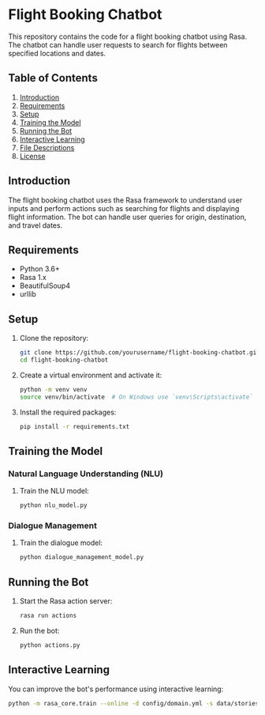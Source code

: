 # Flight Booking Chatbot

This repository contains the code for a flight booking chatbot using Rasa. The chatbot can handle user requests to search for flights between specified locations and dates.

## Table of Contents
1. [Introduction](#introduction)
2. [Requirements](#requirements)
3. [Setup](#setup)
4. [Training the Model](#training-the-model)
5. [Running the Bot](#running-the-bot)
6. [Interactive Learning](#interactive-learning)
7. [File Descriptions](#file-descriptions)
8. [License](#license)

## Introduction
The flight booking chatbot uses the Rasa framework to understand user inputs and perform actions such as searching for flights and displaying flight information. The bot can handle user queries for origin, destination, and travel dates.

## Requirements
- Python 3.6+
- Rasa 1.x
- BeautifulSoup4
- urllib

## Setup
1. Clone the repository:
    ```bash
    git clone https://github.com/yourusername/flight-booking-chatbot.git
    cd flight-booking-chatbot
    ```

2. Create a virtual environment and activate it:
    ```bash
    python -m venv venv
    source venv/bin/activate  # On Windows use `venv\Scripts\activate`
    ```

3. Install the required packages:
    ```bash
    pip install -r requirements.txt
    ```

## Training the Model
### Natural Language Understanding (NLU)
1. Train the NLU model:
    ```bash
    python nlu_model.py
    ```

### Dialogue Management
1. Train the dialogue model:
    ```bash
    python dialogue_management_model.py
    ```

## Running the Bot
1. Start the Rasa action server:
    ```bash
    rasa run actions
    ```

2. Run the bot:
    ```bash
    python actions.py
    ```

## Interactive Learning
You can improve the bot's performance using interactive learning:
```bash
python -m rasa_core.train --online -d config/domain.yml -s data/stories.md -o models/dialogue -u models/nlu/default/chatter --epochs 250 --endpoints endpoints.yml
